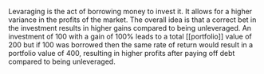 Levaraging is the act of borrowing money to invest it. It allows for a higher variance in the profits of the market. The overall idea is that a correct bet in the investment results in higher gains compared to being unleveraged. An investment of 100 with a gain of 100% leads to a total [[portfolio]] value of 200 but if 100 was borrowed then the same rate of return would result in a portfolio value of 400, resulting in higher profits after paying off debt compared to being unleveraged. 